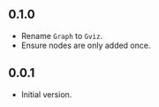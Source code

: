 ## 0.1.0

* Rename `Graph` to `Gviz`.
* Ensure nodes are only added once.

## 0.0.1

* Initial version.
